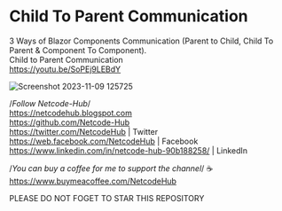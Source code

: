 # Child To Parent Communication
3 Ways of Blazor Components Communication (Parent to Child, Child To Parent &amp; Component To Component).<br/>
Child to Parent Communication<br/>
https://youtu.be/SoPEj9LEBdY<br/>

![Screenshot 2023-11-09 125725](https://github.com/Netcode-Hub/ChildToParentCommunication/assets/110794348/43faf024-a170-4bd3-8db0-c37f65ed58a1)

/*Follow Netcode-Hub*/ <br/>
https://netcodehub.blogspot.com <br/> 
https://github.com/Netcode-Hub <br/>
https://twitter.com/NetcodeHub | Twitter <br/>
https://web.facebook.com/NetcodeHub | Facebook <br/>
https://www.linkedin.com/in/netcode-hub-90b188258/ | LinkedIn <br/>

/*You can buy a coffee for me to support the channel*/ ☕️ <br/>
https://www.buymeacoffee.com/NetcodeHub <br/>

PLEASE DO NOT FOGET TO STAR THIS REPOSITORY<br/>

